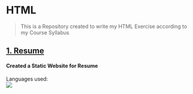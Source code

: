 # HTML
> This is a Repository created to write my HTML Exercise according to my Course Syllabus

## <a href="">1. Resume</a>
<h4> Created a Static Website for Resume </h4>
  Languages used:<br>
      <img src="https://skillicons.dev/icons?i=html,css &perline = 5" />
       

